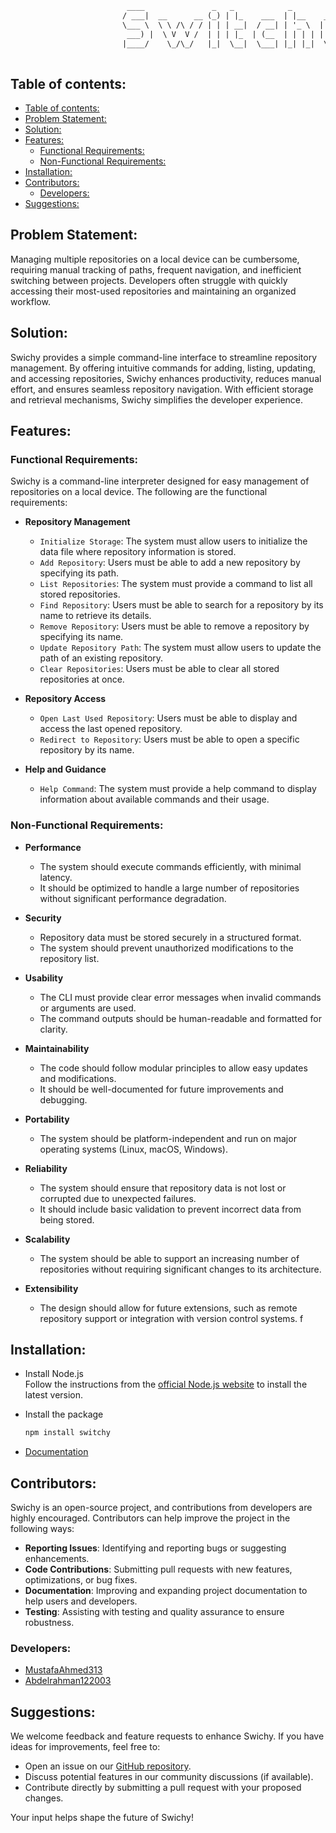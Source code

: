 ```txt
                          ____               _   _            _
                         / ___|  __      __ (_) | |_    ___  | |__    _   _
                         \___ \  \ \ /\ / / | | | __|  / __| | '_ \  | | | |
                          ___) |  \ V  V /  | | | |_  | (__  | | | | | |_| |
                         |____/    \_/\_/   |_|  \__|  \___| |_| |_|  \__, |
                                                                      |___/
```

## Table of contents:

- [Table of contents:](#table-of-contents)
- [Problem Statement:](#problem-statement)
- [Solution:](#solution)
- [Features:](#features)
  - [Functional Requirements:](#functional-requirements)
  - [Non-Functional Requirements:](#non-functional-requirements)
- [Installation:](#installation)
- [Contributors:](#contributors)
  - [Developers:](#developers)
- [Suggestions:](#suggestions)

## Problem Statement:

Managing multiple repositories on a local device can be cumbersome, requiring manual tracking of paths, frequent navigation, and inefficient switching between projects. Developers often struggle with quickly accessing their most-used repositories and maintaining an organized workflow.

## Solution:

Swichy provides a simple command-line interface to streamline repository management. By offering intuitive commands for adding, listing, updating, and accessing repositories, Swichy enhances productivity, reduces manual effort, and ensures seamless repository navigation. With efficient storage and retrieval mechanisms, Swichy simplifies the developer experience.

## Features:

### Functional Requirements:

Swichy is a command-line interpreter designed for easy management of repositories on a local device. The following are the functional requirements:

- **Repository Management**

  - `Initialize Storage`: The system must allow users to initialize the data file where repository information is stored.
  - `Add Repository`: Users must be able to add a new repository by specifying its path.
  - `List Repositories`: The system must provide a command to list all stored repositories.
  - `Find Repository`: Users must be able to search for a repository by its name to retrieve its details.
  - `Remove Repository`: Users must be able to remove a repository by specifying its name.
  - `Update Repository Path`: The system must allow users to update the path of an existing repository.
  - `Clear Repositories`: Users must be able to clear all stored repositories at once.

- **Repository Access**

  - `Open Last Used Repository`: Users must be able to display and access the last opened repository.
  - `Redirect to Repository`: Users must be able to open a specific repository by its name.

- **Help and Guidance**

  - `Help Command`: The system must provide a help command to display information about available commands and their usage.

### Non-Functional Requirements:

- **Performance**

  - The system should execute commands efficiently, with minimal latency.
  - It should be optimized to handle a large number of repositories without significant performance degradation.

- **Security**

  - Repository data must be stored securely in a structured format.
  - The system should prevent unauthorized modifications to the repository list.

- **Usability**

  - The CLI must provide clear error messages when invalid commands or arguments are used.
  - The command outputs should be human-readable and formatted for clarity.

- **Maintainability**

  - The code should follow modular principles to allow easy updates and modifications.
  - It should be well-documented for future improvements and debugging.

- **Portability**

  - The system should be platform-independent and run on major operating systems (Linux, macOS, Windows).

- **Reliability**

  - The system should ensure that repository data is not lost or corrupted due to unexpected failures.
  - It should include basic validation to prevent incorrect data from being stored.

- **Scalability**

  - The system should be able to support an increasing number of repositories without requiring significant changes to its architecture.

- **Extensibility**

  - The design should allow for future extensions, such as remote repository support or integration with version control systems.
    f

## Installation:

- Install Node.js  
  Follow the instructions from the [official Node.js website](https://nodejs.org/) to install the latest version.

- Install the package
  ```bash
  npm install switchy
  ```
- [Documentation](./docs/commands.md)

## Contributors:

Swichy is an open-source project, and contributions from developers are highly encouraged. Contributors can help improve the project in the following ways:

- **Reporting Issues**: Identifying and reporting bugs or suggesting enhancements.
- **Code Contributions**: Submitting pull requests with new features, optimizations, or bug fixes.
- **Documentation**: Improving and expanding project documentation to help users and developers.
- **Testing**: Assisting with testing and quality assurance to ensure robustness.

### Developers:

- [MustafaAhmed313](https://github.com/MustafaAhmed313)
- [Abdelrahman122003](https://github.com/Abdelrahman122003)

## Suggestions:

We welcome feedback and feature requests to enhance Swichy. If you have ideas for improvements, feel free to:

- Open an issue on our [GitHub repository](https://github.com/MustafaAhmed313/Swichy/issues).
- Discuss potential features in our community discussions (if available).
- Contribute directly by submitting a pull request with your proposed changes.

Your input helps shape the future of Swichy!
